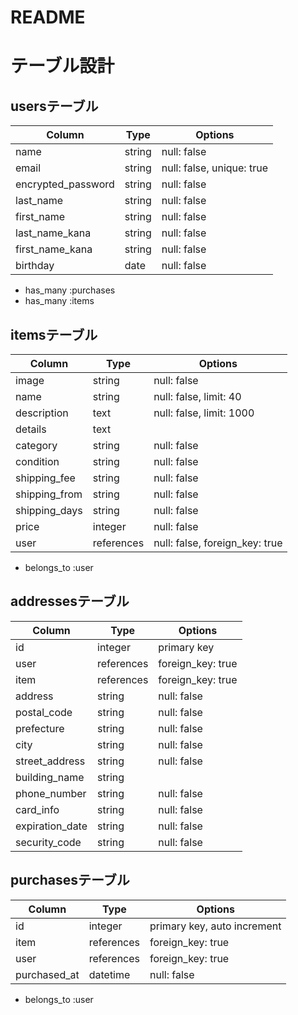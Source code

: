 # README

# テーブル設計

## usersテーブル
| Column             | Type   | Options                   | 
| ------------------ | ------ | ------------------------- |
| name               | string | null: false               |
| email              | string | null: false, unique: true |
| encrypted_password | string | null: false               |
| last_name          | string | null: false               |
| first_name         | string | null: false               |
| last_name_kana     | string | null: false               |
| first_name_kana    | string | null: false               |
| birthday           | date   | null: false               |

- has_many :purchases
- has_many :items

## itemsテーブル
| Column             | Type       | Options                        | 
| ------------------ | ---------- | -------------------------------|
| image              | string     | null: false                    |
| name               | string     | null: false, limit: 40         |
| description        | text       | null: false, limit: 1000       |
| details            | text       |                                |
| category           | string     | null: false                    |
| condition          | string     | null: false                    |
| shipping_fee       | string     | null: false                    |
| shipping_from      | string     | null: false                    |
| shipping_days      | string     | null: false                    |
| price              | integer    | null: false                    |
| user               | references | null: false, foreign_key: true |

- belongs_to :user

## addressesテーブル

| Column             | Type       | Options                                  | 
| ------------------ | ---------- | ---------------------------------------- |
| id                 | integer    | primary key                              |
| user  	           | references | foreign_key: true                        |
| item               | references | foreign_key: true                        |
| address            | string     | null: false                              |
| postal_code        | string     | null: false                              |
| prefecture         | string     | null: false                              |
| city               | string     | null: false                              |
| street_address     | string     | null: false                              |
| building_name      | string     |                                          |
| phone_number       | string     | null: false                              |
| card_info          | string     | null: false                              |
| expiration_date    | string     | null: false                              |
| security_code      | string     | null: false                              |

## purchasesテーブル
| Column      | Type       | Options                        |
| ----------- | ---------- | ------------------------------ |
| id          | integer    | primary key, auto increment    |
| item        | references | foreign_key: true              |
| user        | references | foreign_key: true              |
| purchased_at| datetime   | null: false                    |

- belongs_to :user
